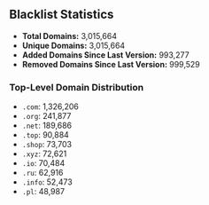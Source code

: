 ## Blacklist Statistics

- **Total Domains:** 3,015,664
- **Unique Domains:** 3,015,664
- **Added Domains Since Last Version:** 993,277
- **Removed Domains Since Last Version:** 999,529

### Top-Level Domain Distribution

-  `.com`: 1,326,206
-  `.org`: 241,877
-  `.net`: 189,686
-  `.top`: 90,884
-  `.shop`: 73,703
-  `.xyz`: 72,621
-  `.io`: 70,484
-  `.ru`: 62,916
-  `.info`: 52,473
-  `.pl`: 48,987
